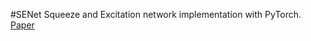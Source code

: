 #SENet
Squeeze and Excitation network implementation with PyTorch.  
[Paper](https://arxiv.org/abs/1709.01507)  